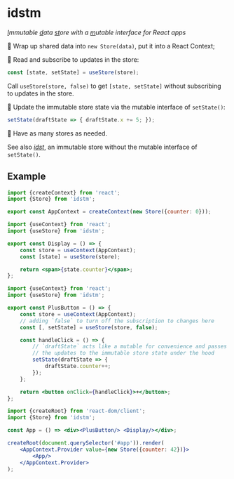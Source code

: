 # idstm

*<ins>I</ins>mmutable <ins>d</ins>ata <ins>st</ins>ore with a <ins>m</ins>utable interface for React apps*

🔹 Wrap up shared data into `new Store(data)`, put it into a React Context;

🔹 Read and subscribe to updates in the store:
```js
const [state, setState] = useStore(store);
```

Call `useStore(store, false)` to get `[state, setState]` without subscribing to updates in the store.

🔹 Update the immutable store state via the mutable interface of `setState()`:
```js
setState(draftState => { draftState.x += 5; });
```

🔹 Have as many stores as needed.

See also [*idst*](https://www.npmjs.com/package/idst), an immutable store without the mutable interface of `setState()`.

## Example

```jsx
import {createContext} from 'react';
import {Store} from 'idstm';

export const AppContext = createContext(new Store({counter: 0}));
```

```jsx
import {useContext} from 'react';
import {useStore} from 'idstm';

export const Display = () => {
    const store = useContext(AppContext);
    const [state] = useStore(store);

    return <span>{state.counter}</span>;
};
```

```jsx
import {useContext} from 'react';
import {useStore} from 'idstm';

export const PlusButton = () => {
    const store = useContext(AppContext);
    // adding `false` to turn off the subscription to changes here
    const [, setState] = useStore(store, false);

    const handleClick = () => {
        // `draftState` acts like a mutable for convenience and passes
        // the updates to the immutable store state under the hood
        setState(draftState => {
            draftState.counter++;
        });
    };

    return <button onClick={handleClick}>+</button>;
};
```

```jsx
import {createRoot} from 'react-dom/client';
import {Store} from 'idstm';

const App = () => <div><PlusButton/> <Display/></div>;

createRoot(document.querySelector('#app')).render(
    <AppContext.Provider value={new Store({counter: 42})}>
        <App/>
    </AppContext.Provider>
);
```
